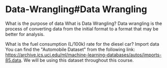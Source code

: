 # Data-Wrangling#Data Wrangling
What is the purpose of data What is Data Wrangling?
Data wrangling is the process of converting data from the initial format to a format that may be better for analysis.

What is the fuel consumption (L/100k) rate for the diesel car?
Import data
You can find the "Automobile Dataset" from the following link: https://archive.ics.uci.edu/ml/machine-learning-databases/autos/imports-85.data. We will be using this dataset throughout this course.
